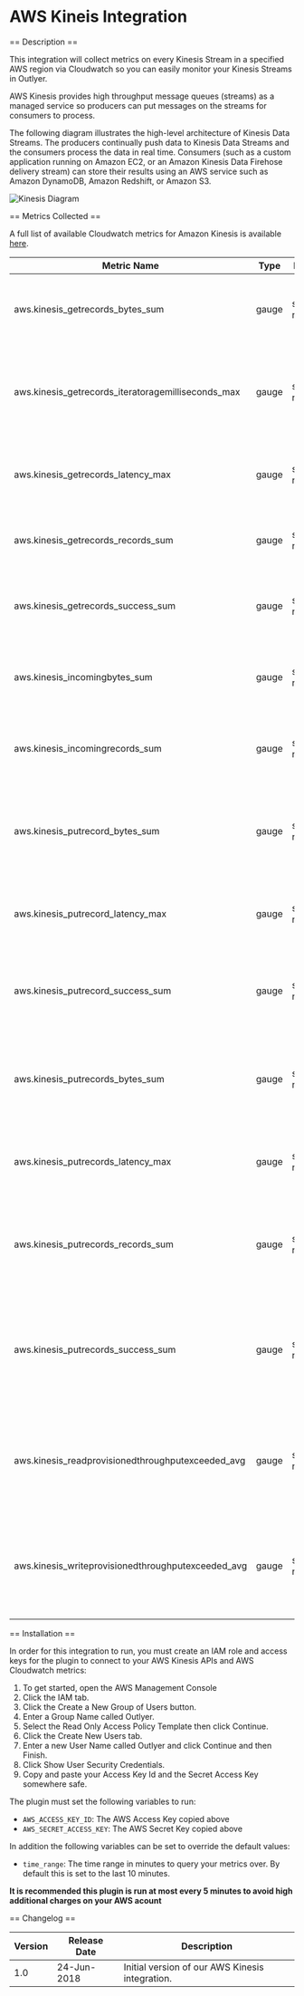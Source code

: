 AWS Kineis Integration
======================

== Description ==

This integration will collect metrics on every Kinesis Stream in a specified AWS region via Cloudwatch
so you can easily monitor your Kinesis Streams in Outlyer.

AWS Kinesis provides high throughput message queues (streams) as a managed service so producers can put messages on
the streams for consumers to process.

The following diagram illustrates the high-level architecture of Kinesis Data Streams. 
The producers continually push data to Kinesis Data Streams and the consumers process the data in real time. 
Consumers (such as a custom application running on Amazon EC2, or an Amazon Kinesis Data Firehose delivery stream) 
can store their results using an AWS service such as Amazon DynamoDB, Amazon Redshift, or Amazon S3.

![Kinesis Diagram](https://docs.aws.amazon.com/streams/latest/dev/images/architecture.png)

== Metrics Collected ==

A full list of available Cloudwatch metrics for Amazon Kinesis is available
<a href="https://docs.aws.amazon.com/AmazonCloudWatch/latest/monitoring/ak-metricscollected.html" target="_blank">here</a>.

|Metric Name                                       |Type   |Labels        |Unit        |Description                                                                                    |
|--------------------------------------------------|-------|--------------|------------|-----------------------------------------------------------------------------------------------|
|aws.kinesis_getrecords_bytes_sum                  |gauge  |stream, region|Bytes       |The number of bytes retrieved from the Kinesis stream.                                         |
|aws.kinesis_getrecords_iteratoragemilliseconds_max|gauge  |stream, region|Milliseconds|The age of the last record in all GetRecords calls made against an Kinesis stream.             |
|aws.kinesis_getrecords_latency_max                |gauge  |stream, region|Count       |The maximum time taken per GetRecords operation.                                               |
|aws.kinesis_getrecords_records_sum                |gauge  |stream, region|Count       |The number of records retrieved from the shard.                                                |
|aws.kinesis_getrecords_success_sum                |gauge  |stream, region|Count       |The number of successful GetRecords operations per stream.                                     |
|aws.kinesis_incomingbytes_sum                     |gauge  |stream, region|Bytes       |The number of bytes successfully put to the Kinesis stream.                                    |
|aws.kinesis_incomingrecords_sum                   |gauge  |stream, region|Count       |The number of records successfully put to the Kinesis stream.                                  |
|aws.kinesis_putrecord_bytes_sum                   |gauge  |stream, region|Bytes       |The number of bytes put to the Kinesis stream using the PutRecord operation.                   |
|aws.kinesis_putrecord_latency_max                 |gauge  |stream, region|Milliseconds|The maximum time taken per PutRecord operation.                                                |
|aws.kinesis_putrecord_success_sum                 |gauge  |stream, region|Count       |The number of successful PutRecord operations per Kinesis stream.                              |
|aws.kinesis_putrecords_bytes_sum                  |gauge  |stream, region|Bytes       |The number of bytes put to the Kinesis stream using the PutRecords operation.                  |
|aws.kinesis_putrecords_latency_max                |gauge  |stream, region|Milliseconds|The maximum time taken per PutRecords operation.                                               |
|aws.kinesis_putrecords_records_sum                |gauge  |stream, region|Count       |The number of successful records in a PutRecords operation per Kinesis stream.                 |
|aws.kinesis_putrecords_success_sum                |gauge  |stream, region|Count       |The number of PutRecords operations where at least one record succeeded, per Kinesis stream.   |
|aws.kinesis_readprovisionedthroughputexceeded_avg |gauge  |stream, region|Count       |The number of GetRecords calls throttled for the stream over the specified time period.        |
|aws.kinesis_writeprovisionedthroughputexceeded_avg|gauge  |stream, region|Count       |The number of records rejected due to throttling for the stream over the specified time period.|

== Installation ==

In order for this integration to run, you must create an IAM role and access keys for the plugin
to connect to your AWS Kinesis APIs and AWS Cloudwatch metrics:

1. To get started, open the AWS Management Console
2. Click the IAM tab.
3. Click the Create a New Group of Users button.
4. Enter a Group Name called Outlyer.
5. Select the Read Only Access Policy Template then click Continue.
6. Click the Create New Users tab.
7. Enter a new User Name called Outlyer and click Continue and then Finish.
8. Click Show User Security Credentials.
9. Copy and paste your Access Key Id and the Secret Access Key somewhere safe.

The plugin must set the following variables to run:

* `AWS_ACCESS_KEY_ID`: The AWS Access Key copied above
* `AWS_SECRET_ACCESS_KEY`: The AWS Secret Key copied above

In addition the following variables can be set to override the default values:

* `time_range`: The time range in minutes to query your metrics over. By default this is set to the last 10 minutes.

**It is recommended this plugin is run at most every 5 minutes to avoid high additional charges on your AWS acount**

== Changelog ==

|Version|Release Date|Description                                    |
|-------|------------|-----------------------------------------------|
|1.0    |24-Jun-2018 |Initial version of our AWS Kinesis integration.|
